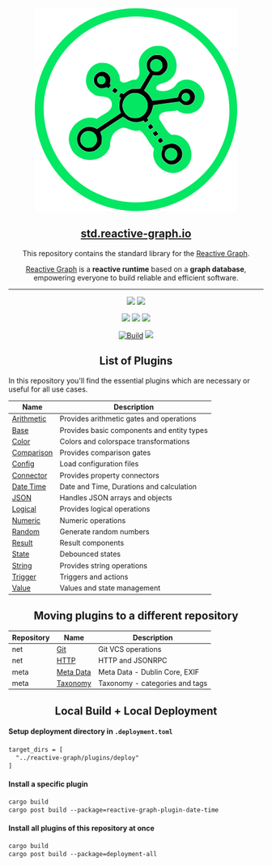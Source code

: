 <div align="center">
  <a href="https://www,reactive-graph.io/"><img src="https://raw.githubusercontent.com/reactive-graph/design/main/public/logo/rendered/malachite/reactive-graph-400x400.png" alt="Reactive Graph"></a>
</div>

<h2 align="center">
    <a href="https://std.reactive-graph.io/">std.reactive-graph.io</a>
</h2>

<p align="center">
This repository contains the standard library for the <a href="https://github.com/reactive-graph/reactive-graph">Reactive Graph</a>.
</p>

<p align="center">
  <a href="https://github.com/reactive-graph/reactive-graph">Reactive Graph</a> is a <b>reactive runtime</b> based on a <b>graph database</b>, empowering everyone to build reliable and efficient software.
</p>

<hr>

<div align="center" style="text-align: center">

[<img src="https://img.shields.io/badge/book-master-yellow">](https://docs.reactive-graph.io/book/)
[<img src="https://img.shields.io/badge/api-master-yellow">](https://docs.reactive-graph.io/docs/)

[<img src="https://img.shields.io/badge/Language-Rust-brightgreen">](https://www.rust-lang.org/)
[<img src="https://img.shields.io/badge/Platforms-Linux%20%26%20Windows-brightgreen">]()
[<img src="https://img.shields.io/github/license/reactive-graph/std">](https://github.com/reactive-graph/std/blob/main/LICENSE)

[![Build](https://github.com/reactive-graph/std/actions/workflows/rust.yml/badge.svg)](https://github.com/reactive-graph/std/actions/workflows/rust.yml)
[<img src="https://img.shields.io/discord/698219248954376256?logo=discord">](https://discord.com/invite/acUW8k7)

</div>


<h2 align="center" style="text-align: center;">List of Plugins</h2>

In this repository you'll find the essential plugins which are necessary or useful for all use cases.

| Name                                         | Description                                |
|----------------------------------------------|--------------------------------------------|
| [Arithmetic](./plugins/arithmetic/README.md) | Provides arithmetic gates and operations   |
| [Base](./plugins/base/README.md)             | Provides basic components and entity types |
| [Color](./plugins/color/README.md)           | Colors and colorspace transformations      |
| [Comparison](./plugins/comparison/README.md) | Provides comparison gates                  |
| [Config](./plugins/config/README.md)         | Load configuration files                   |
| [Connector](./plugins/connector/README.md)   | Provides property connectors               |
| [Date Time](./plugins/date-time/README.md)   | Date and Time, Durations and calculation   |
| [JSON](./plugins/json/README.md)             | Handles JSON arrays and objects            |
| [Logical](./plugins/logical/README.md)       | Provides logical operations                |
| [Numeric](./plugins/numeric/README.md)       | Numeric operations                         |
| [Random](./plugins/random/README.md)         | Generate random numbers                    |
| [Result](./plugins/result/README.md)         | Result components                          |
| [State](./plugins/state/README.md)           | Debounced states                           |
| [String](./plugins/string/README.md)         | Provides string operations                 |
| [Trigger](./plugins/trigger/README.md)       | Triggers and actions                       |
| [Value](./plugins/value/README.md)           | Values and state management                |

<h2 align="center" style="text-align: center;">Moving plugins to a different repository</h2>

| Repository | Name                                      | Description                    |
|------------|-------------------------------------------|--------------------------------|
| net        | [Git](./plugins/git/README.md)            | Git VCS operations             |
| net        | [HTTP](./plugins/http/README.md)          | HTTP and JSONRPC               |
| meta       | [Meta Data](./plugins/metadata/README.md) | Meta Data - Dublin Core, EXIF  |
| meta       | [Taxonomy](./plugins/taxonomy/README.md)  | Taxonomy - categories and tags |

<h2 align="center" style="text-align: center;">Local Build + Local Deployment</h2>

#### Setup deployment directory in `.deployment.toml`

```shell
target_dirs = [
  "../reactive-graph/plugins/deploy"
]
```

#### Install a specific plugin

```shell
cargo build
cargo post build --package=reactive-graph-plugin-date-time
```

#### Install all plugins of this repository at once

```shell
cargo build
cargo post build --package=deployment-all
```
